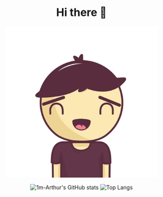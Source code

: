 <div align="center">
<h1>Hi there 👋</h1>
<img src="./src/ava.svg" width="400"></img>

![1m-Arthur's GitHub stats](https://github-readme-stats.vercel.app/api?username=1m-arthur&show_icons=true&theme=react) ![Top Langs](https://github-readme-stats.vercel.app/api/top-langs/?username=1m-arthur&hide=css,html&theme=react)
</div>
